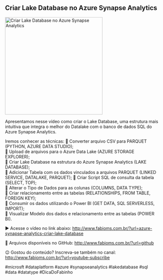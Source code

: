 ## Criar Lake Database no Azure Synapse Analytics

<img src="https://fabioms.com.br//uploads/youtube/pzV-V_vtdso.png" alt="Criar Lake Database no Azure Synapse Analytics" title="Azure Synapse Analytics" width="320"/>

Apresentamos nesse vídeo como criar o Lake Database, uma estrutura mais intuitiva que integra o melhor do Datalake com o banco de dados SQL do Azure Synapse Analytics.

Iremos conhecer as técnicas:
🔹 Converter arquivo CSV para PARQUET (PYTHON, AZURE DATA STUDIO);  
🔹 Upload de arquivos para o Azure Data Lake (AZURE STORAGE EXPLORER);  
🔹 Criar Lake Database na estrutura do Azure Synapse Analytics (LAKE DATABASE);  
🔹 Adicionar Tabela com os dados vinculados a arquivos PARQUET (LINKED SERVICE, DATALAKE, PARQUET); 
🔹 Criar Script SQL de consulta da tabela (SELECT, TOP);  
🔹 Alterar o Tipo de Dados para as colunas (COLUMNS, DATA TYPE);  
🔹 Criar relacionamento entre as tabelas (RELATIONSHIPS, FROM TABLE, FOREIGN KEY);  
🔹 Consumir os dados utilizando o Power BI (GET DATA, SQL SERVERLESS, IMPORT);  
🔹 Visualizar Modelo dos dados e relacionamento entre as tabelas (POWER BI).  

▶️ Acesse o vídeo no link abaixo:
http://www.fabioms.com.br/?url=azure-synapse-analytics-criar-lake-database

📁 Arquivos disponíveis no GitHub:
http://www.fabioms.com.br/?url=github

😉 Gostou do conteúdo? Inscreva-se também no canal:
http://www.fabioms.com.br/?url=youtube-subscribe 

#microsft #dataplatform #azure #synapseanalytics #lakedatabase #sql #data #datatype #DicaDoFabinho